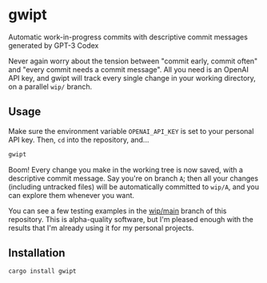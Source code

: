 # gwipt

Automatic work-in-progress commits with descriptive commit messages generated
by GPT-3 Codex

Never again worry about the tension between "commit early, commit often" and
"every commit needs a commit message". All you need is an OpenAI API key, and
gwipt will track every single change in your working directory, on a parallel
`wip/` branch.

## Usage

Make sure the environment variable `OPENAI_API_KEY` is set to your personal
API key. Then, `cd` into the repository, and...

```bash
gwipt
```

Boom! Every change you make in the working tree is now saved, with a
descriptive commit message. Say you're on branch `A`; then all your changes
(including untracked files) will be automatically committed to `wip/A`, and you
can explore them whenever you want.

You can see a few testing examples in the
[wip/main](https://github.com/benwr/gwipt/commits/wip/main) branch of
this repository. This is alpha-quality software, but I'm pleased enough with
the results that I'm already using it for my personal projects.
## Installation

```bash
cargo install gwipt
```
